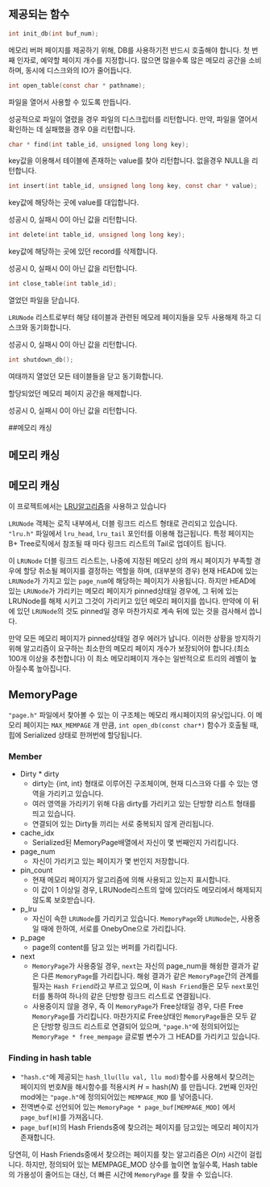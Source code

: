 ## 제공되는 함수

```C
int init_db(int buf_num);
```

메모리 버퍼 페이지를 제공하기 위해, DB를 사용하기전 반드시 호출해야 합니다. 첫 번째 인자로, 예약할 페이지 개수를 지정합니다. 많으면 많을수록 많은 메모리 공간을 소비하며, 동시에 디스크와의 IO가 줄어듭니다.

```C
int open_table(const char * pathname);
```

파일을 열어서 사용할 수 있도록 만듭니다.

성공적으로 파일이 열렸을 경우 파일의 디스크립터를 리턴합니다. 만약, 파일을 열어서 확인하는 데 실패했을 경우 0을 리턴합니다.

```C
char * find(int table_id, unsigned long long key);
```

key값을 이용해서 테이블에 존재하는 value를 찾아 리턴합니다. 없을경우 NULL을 리턴합니다.

```C
int insert(int table_id, unsigned long long key, const char * value);
```

key값에 해당하는 곳에 value를 대입합니다.

성공시 0, 실패시 0이 아닌 값을 리턴합니다.

```C
int delete(int table_id, unsigned long long key);
```

key값에 해당하는 곳에 있던 record를 삭제합니다.

성공시 0, 실패시 0이 아닌 값을 리턴합니다.

```C
int close_table(int table_id);
```

열었던 파일을 닫습니다.

`LRUNode` 리스트로부터 해당 테이블과 관련된 메모레 페이지들을 모두 사용해제 하고 디스크와 동기화합니다.

성공시 0, 실패시 0이 아닌 값을 리턴합니다.

```C
int shutdown_db();
```

여태까지 열었던 모든 테이블들을 닫고 동기화합니다.

할당되었던 메모리 페이지 공간을 해제합니다.

성공시 0, 실패시 0이 아닌 값을 리턴합니다.

##메모리 캐싱

## 메모리 캐싱

## 메모리 캐싱

이 프로젝트에서는 [LRU알고리즘](https://en.wikipedia.org/wiki/Cache_replacement_policies#Least_Recently_Used_.28LRU.29)을 사용하고 있습니다

`LRUNode` 객체는 로직 내부에서, 더블 링크드 리스트 형태로 관리되고 있습니다. `"lru.h"` 파일에서 `lru_head`, `lru_tail` 포인터를 이용해 접근됩니다. 특정 페이지는 B+ Tree로직에서 참조될 때 마다 링크드 리스트의 Tail로 업데이트 됩니다.

이 `LRUNode` 더블 링크드 리스트는, 나중에 지정된 메모리 상의 캐시 페이지가 부족할 경우에 할당 취소될 페이지를 결정하는 역할을 하며, (대부분의 경우) 현재 HEAD에 있는 `LRUNode`가 가지고 있는 `page_num`에 해당하는 페이지가 사용됩니다. 하지만 HEAD에 있는 `LRUNode`가 가리키는 메모리 페이지가 pinned상태일 경우에, 그 뒤에 있는 LRUNode를 해제 시키고 그것이 가리키고 있던 메모리 페이지를 씁니다. 만약에 이 뒤에 있던 `LRUNode`의 것도 pinned일 경우 마찬가지로 계속 뒤에 있는 것을 검사해서 씁니다.

만약 모든 메모리 페이지가 pinned상태일 경우 에러가 납니다. 이러한 상황을 방지하기 위해 알고리즘이 요구하는 최소한의 메모리 페이지 개수가 보장되어야 합니다.(최소 100개 이상을 추천합니다) 이 최소 메모리페이지 개수는 일반적으로 트리의 레벨이 높아질수록 높아집니다.

## MemoryPage

`"page.h"` 파일에서 찾아볼 수 있는 이 구조체는 메모리 캐시페이지의 유닛입니다. 이 메모리 페이지는 `MAX_MEMPAGE` 개 만큼, `int open_db(const char*)` 함수가 호출될 때, 힙에 Serialized 상태로 한꺼번에 할당됩니다.

### Member

* Dirty * dirty
  * dirty는 {int, int} 형태로 이루어진 구조체이며, 현재 디스크와 다를 수 있는 영역을 가리키고 있습니다.
  * 여러 영역을 가리키기 위해 다음 dirty를 가리키고 있는 단방향 리스트 형태를 띄고 있습니다.
  * 연결되어 있는 Dirty들 끼리는 서로 중복되지 않게 관리됩니다.
* cache_idx
  * Serialized된 MemoryPage배열에서 자신이 몇 번째인지 가리킵니다.
* page_num
  * 자신이 가리키고 있는 페이지가 몇 번인지 저장합니다.
* pin_count
  * 현재 메모리 페이지가 알고리즘에 의해 사용되고 있는지 표시합니다.
  * 이 값이 1 이상일 경우, LRUNode리스트의 앞에 있더라도 메모리에서 해제되지 않도록 보호받습니다.
* p_lru
  * 자신이 속한 `LRUNode`를 가리키고 있습니다. `MemoryPage`와 `LRUNode`는, 사용중일 때에 한하여, 서로를 OnebyOne으로 가리킵니다.
* p_page
  * page의 content를 담고 있는 버퍼를 가리킵니다.
* next
  * `MemoryPage`가 사용중일 경우, `next`는 자신의 page_num을 해슁한 결과가 같은 다른 `MemoryPage`를 가리킵니다. 해슁 결과가 같은 `MemoryPage`간의 관계를 필자는 `Hash Friend`라고 부르고 있으며, 이 `Hash Friend`들은 모두 `next`포인터를 통하여 하나의 같은 단방향 링크드 리스트로 연결됩니다.
  * 사용중이지 않을 경우, 즉 이 `MemoryPage`가 Free상태일 경우, 다른 Free `MemoryPage`를 가리킵니다. 마찬가지로 Free상태인 `MemoryPage`들은 모두 같은 단방향 링크드 리스트로 연결되어 있으며, `"page.h"`에 정의되어있는 `MemoryPage * free_mempage` 글로벌 변수가 그 HEAD를 가리키고 있습니다.


### Finding in hash table

* `"hash.c"`에 제공되는 `hash_llu(llu val, llu mod)`함수를 사용해서 찾으려는 페이지의 번호$N$을 해시함수를 적용시켜 $H = \text{hash}(N)$ 를 만듭니다. 2번째 인자인 mod에는 `"page.h"`에 정의되어있는 `MEMPAGE_MOD` 를 넣어줍니다.
* 전역변수로 선언되어 있는 `MemoryPage * page_buf[MEMPAGE_MOD]` 에서 `page_buf[H]`를 가져옵니다.
* `page_buf[H]`의 Hash Friends중에 찾으려는 페이지를 담고있는 메모리 페이지가 존재합니다.

당연히, 이 Hash Friends중에서 찾으려는 페이지를 찾는 알고리즘은 $O(n)$ 시간이 걸립니다. 하지만, 정의되어 있는 MEMPAGE_MOD 상수를 높이면 높일수록, Hash table의 가용성이 줄어드는 대신, 더 빠른 시간에 `MemoryPage` 를 찾을 수 있습니다.